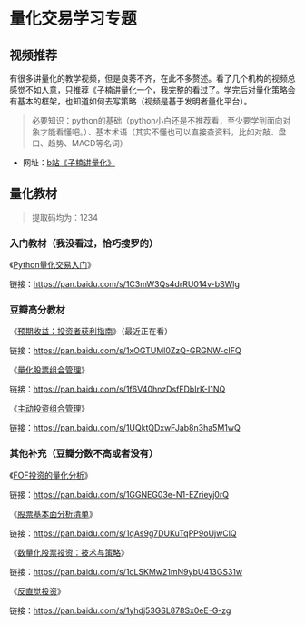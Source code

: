 # 量化交易学习专题



## 视频推荐

有很多讲量化的教学视频，但是良莠不齐，在此不多赘述。看了几个机构的视频总感觉不如人意，只推荐《子楠讲量化一个，我完整的看过了。学完后对量化策略会有基本的框架，也知道如何去写策略（视频是基于发明者量化平台）。

> 必要知识：python的基础（python小白还是不推荐看，至少要学到面向对象才能看懂吧。）、基本术语（其实不懂也可以直接查资料，比如对敲、盘口、趋势、MACD等名词）

- 网址：[b站《子楠讲量化》](https://www.bilibili.com/video/BV1D4411M7q6?p=2)







## 量化教材

> 提取码均为：1234

### 入门教材（我没看过，恰巧搜罗的）

《[Python量化交易入门](https://book.douban.com/subject/33452830/)》 

链接：https://pan.baidu.com/s/1C3mW3Qs4drRU014v-bSWlg 







### 豆瓣高分教材

《[预期收益：投资者获利指南](https://book.douban.com/subject/30218503/)》（最近正在看）

链接：https://pan.baidu.com/s/1xOGTUMl0ZzQ-GRGNW-cIFQ 





《[量化股票组合管理](https://book.douban.com/subject/30323464/)》

链接：https://pan.baidu.com/s/1f6V40hnzDsfFDbIrK-I1NQ 





《[主动投资组合管理](https://book.douban.com/subject/25984361/)》

链接：https://pan.baidu.com/s/1UQktQDxwFJab8n3ha5M1wQ 







### 其他补充（豆瓣分数不高或者没有）

《[FOF投资的量化分析](https://book.douban.com/subject/30421227/)》

链接：https://pan.baidu.com/s/1GGNEG03e-N1-EZrieyj0rQ 





《[股票基本面分析清单](https://book.douban.com/subject/30435128/)》

链接：https://pan.baidu.com/s/1qAs9g7DUKuTqPP9oUjwClQ 





《[数量化股票投资：技术与策略](https://book.douban.com/subject/26594501/)》

链接：https://pan.baidu.com/s/1cLSKMw21mN9ybU413GS31w 





《[反直觉投资](https://book.douban.com/subject/26786997/)》

链接：https://pan.baidu.com/s/1yhdj53GSL878Sx0eE-G-zg 

